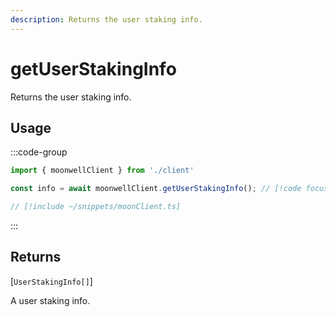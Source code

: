 ```yaml
---
description: Returns the user staking info.
---
```


# getUserStakingInfo

Returns the user staking info.

## Usage

:::code-group

```ts twoslash [example.ts]
import { moonwellClient } from './client'

const info = await moonwellClient.getUserStakingInfo(); // [!code focus]
```

```ts twoslash [client.ts] filename="client.ts"
// [!include ~/snippets/moonClient.ts]
```

:::

## Returns

[`UserStakingInfo[]`]<!-- /docs/glossary/types#user-staking-info -->

A user staking info.

<!-- ## Parameters

### includeLiquidStakingRewards

- **Type:** `boolean`

Whether to include liquid staking rewards in the response.

```ts twoslash
// [!include ~/snippets/moonClient.ts]
// ---cut---
const markets = await moonwellClient.getMarkets({
  includeLiquidStakingRewards: true // [!code focus]
})
``` -->